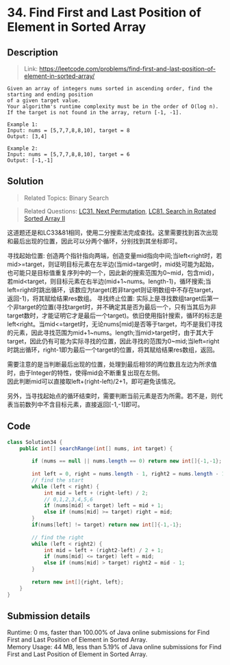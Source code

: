 # 34. Find First and Last Position of Element in Sorted Array

## Description

> Link: https://leetcode.com/problems/find-first-and-last-position-of-element-in-sorted-array/

```
Given an array of integers nums sorted in ascending order, find the starting and ending position
of a given target value.
Your algorithm's runtime complexity must be in the order of O(log n).
If the target is not found in the array, return [-1, -1].

Example 1:
Input: nums = [5,7,7,8,8,10], target = 8
Output: [3,4]

Example 2:
Input: nums = [5,7,7,8,8,10], target = 6
Output: [-1,-1]

```


## Solution

> Related Topics: Binary Search

> Related Questions: [LC31. ](https://leetcode.com/problems/next-permutation/)[Next Permutation](https://github.com/Zingg7/LeetCode/blob/master/31.%20Next%20Permutation.md), [LC81. ](https://leetcode.com/problems/search-in-rotated-sorted-array-ii/)[Search in Rotated Sorted Array II](https://github.com/Zingg7/LeetCode/blob/master/81.%20Search%20in%20Rotated%20Sorted%20Array%20II.md)

这道题还是和LC33&81相同，使用二分搜索法完成查找。这里需要找到首次出现和最后出现的位置，因此可以分两个循环，分别找到其坐标即可。

寻找起始位置: 创造两个指针指向两端，创造变量mid指向中间;当left<right时，若mid>=target，则证明目标元素在左半边(当mid=target时，mid处可能为起始，也可能只是目标值重复序列中的一个，因此新的搜索范围为0~mid，包含mid)，若mid<target，则目标元素在右半边(mid+1~nums。length-1)，循环搜索;当left=right时跳出循环，该数应为target(若非target则证明数组中不存在target，返回-1)，将其赋给结果res数组。
寻找终止位置: 实际上是寻找数组target后第一个非target的位置(寻找target时，并不确定其是否为最后一个，只有当其后为非target数时，才能证明它才是最后一个target)。依旧使用指针搜索，循环的标志是left<right。当mid<=target时，无论nums[mid]是否等于target，均不是我们寻找的元素，因此寻找范围为mid+1~nums。length;当mid>target时，由于其大于target，因此仍有可能为实际寻找的位置，因此寻找的范围为0~mid;当left=right时跳出循环，right-1即为最后一个target的位置，将其赋给结果res数组，返回。

需要注意的是当判断最后出现的位置，处理到最后相邻的两位数且左边为所求值时，由于Integer的特性，使得mid会不断重复出现在左侧。<br>
因此判断mid可以直接取left+(right-left)/2+1，即可避免该情况。

另外，当寻找起始点的循环结束时，需要判断当前元素是否为所需。若不是，则代表当前数列中不含目标元素，直接返回[-1,-1]即可。

## Code

```java
class Solution34 {
    public int[] searchRange(int[] nums, int target) {
        
        if (nums == null || nums.length == 0) return new int[]{-1,-1};
        
        int left = 0, right = nums.length - 1, right2 = nums.length - 1;
        // find the start
        while (left < right) {
            int mid = left + (right-left) / 2;
            // 0,1,2,3,4,5,6
            if (nums[mid] < target) left = mid + 1;
            else if (nums[mid] >= target) right = mid;
        }
        if(nums[left] != target) return new int[]{-1,-1};
        
        // find the right
        while (left < right2) {
            int mid = left + (right2-left) / 2 + 1;
            if (nums[mid] <= target) left = mid;
            else if (nums[mid] > target) right2 = mid - 1;
        }
        
        return new int[]{right, left};
    }
}
```


## Submission details
Runtime: 0 ms, faster than 100.00% of Java online submissions for Find First and Last Position of Element in Sorted Array.<br>
Memory Usage: 44 MB, less than 5.19% of Java online submissions for Find First and Last Position of Element in Sorted Array.
